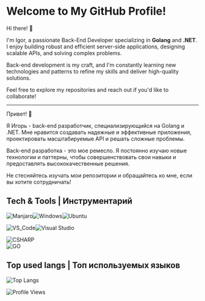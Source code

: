 # Welcome to My GitHub Profile!

Hi there! 👋

I'm Igor, a passionate Back-End Developer specializing in **Golang** and **.NET**.  
I enjoy building robust and efficient server-side applications, designing scalable APIs, and solving complex problems.  

Back-end development is my craft, and I'm constantly learning new technologies and patterns to refine my skills and deliver high-quality solutions.  

Feel free to explore my repositories and reach out if you'd like to collaborate!

---

Привет! 👋

Я Игорь - back-end разработчик, специализирующийся на Golang и .NET.
Мне нравится создавать надежные и эффективные приложения, проектировать масштабируемые API и решать сложные проблемы.

Back-end разработка - это мое ремесло. Я постоянно изучаю новые технологии и паттерны, чтобы совершенствовать свои навыки и предоставлять высококачественные решения.

Не стесняйтесь изучать мои репозитории и обращайтесь ко мне, если вы хотите сотрудничать!

## Tech & Tools | Инструментарий ##

![Manjaro](https://img.shields.io/badge/OS-Manjaro-35BF5C?style=for-the-badge&logo=Manjaro&logoColor=white)![Windows](https://img.shields.io/badge/Windows-0078D6?style=for-the-badge&logo=windows&logoColor=white)![Ubuntu](https://img.shields.io/badge/Ubuntu-E95420?style=for-the-badge&logo=ubuntu&logoColor=white)

![VS_Code](https://img.shields.io/badge/Editor-VS_Code-007ACC?style=for-the-badge&logo=visual-studio-code)![Visual Studio](https://img.shields.io/badge/Visual%20Studio-5C2D91.svg?style=for-the-badge&logo=visual-studio&logoColor=white)

![CSHARP](https://skillicons.dev/icons?theme=dark&i=cs,dotnet,mysql)\
![GO](https://skillicons.dev/icons?theme=dark&i=go,postgres,docker,bots)

## Top used langs | Топ используемых языков ##

![Top Langs](https://github-readme-stats.vercel.app/api/top-langs/?username=dxo1a&layout=compact&hide=shaderlab,hlsl,mathematica,html,css,typescript,dockerfile)


![Profile Views](https://komarev.com/ghpvc/?username=dxo1a&color=green) 
